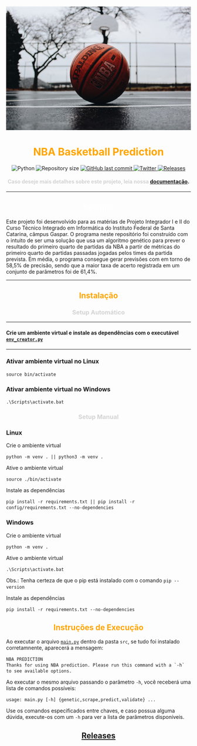![alt text](docs/static/background.jpeg)
<h1 align="center">
    <span style="color:#FFA500"><strong>NBA Basketball Prediction</strong></span>
</h1>

<p align="center">
  <img alt="Python" src="https://img.shields.io/badge/Python-3776AB?style=for-the-badge&logo=python&logoColor=white">

  <img alt="Repository size" src="https://img.shields.io/github/repo-size/Pibaska/NBA-Basketball-Prediction?style=for-the-badge">
  
  <a href="https://github.com/Pibaska/NBA-Basketball-Prediction/commits/dev">
    <img alt="GitHub last commit" src="https://img.shields.io/github/last-commit/Pibaska/NBA-Basketball-Prediction?style=for-the-badge&logo=github">
  </a>
  <a href="https://twitter.com/quarter_nba">
    <img alt="Twitter" src="https://img.shields.io/badge/Twitter-1DA1F2?style=for-the-badge&logo=twitter&logoColor=white">
  </a>
  <a href="https://github.com/Pibaska/NBA-Basketball-Prediction/releases">
    <img alt="Releases" src="https://img.shields.io/badge/GitHub Releases-100000?style=for-the-badge&logo=github&logoColor=white">
  </a>
</p>


 
<h4 align="center"><span style="color:lightgrey"><strong>Caso deseje mais detalhes sobre este projeto, leia nossa</strong></span> <a href="https://github.com/Pibaska/Basketball-Prediction-Paper/blob/main/Artigos/Artigo%20Semestre%202%20-%20Vers%C3%A3o%20Inicial.pdf">documentação</a>.</h4>

---

<h2 align="center"><span style="color:white"><strong>Resumo</strong></span> </h2>
Este projeto foi desenvolvido para as matérias de Projeto Integrador I e II do Curso Técnico Integrado em Informática do Instituto Federal de Santa Catarina, câmpus Gaspar.
O programa neste repositório foi construído com o intuito de ser uma solução que usa um algoritmo genético para prever o resultado do primeiro quarto de partidas da NBA a partir de métricas do primeiro quarto de partidas passadas jogadas pelos times da partida prevista. Em média, o programa consegue gerar previsões com em torno de 58,5% de precisão, sendo que a maior taxa de acerto registrada em um conjunto de parâmetros foi de 61,4%.

---

<h2 align="center"><span style="color:#FFA500"><strong>Instalação</strong></span> </h2>

<h3 align="center"><span style="color:lightgrey"><strong>Setup Automático</strong></span> </h3>

---

#### Crie um ambiente virtual e instale as dependências com o executável [`env_creator.py`](env_creator.py)

----

### Ativar ambiente virtual no **Linux**
    source bin/activate



### Ativar ambiente virtual no **Windows**
    .\Scripts\activate.bat

<h3 align="center"><span style="color:lightgrey"><strong>Setup Manual</strong></span> </h3>

### **Linux**

Crie o ambiente virtual

    python -m venv . || python3 -m venv .

Ative o ambiente virtual

    source ./bin/activate

Instale as dependências

    pip install -r requirements.txt || pip install -r config/requirements.txt --no-dependencies


### **Windows**


Crie o ambiente virtual

    python -m venv .

Ative o ambiente virtual

    .\Scripts\activate.bat

Obs.: Tenha certeza de que o pip está instalado com o comando `pip --version`

Instale as dependências

    pip install -r requirements.txt --no-dependencies
    
<h2 align="center"><span style="color:#FFA500"><strong>Instruções de Execução</strong></span> </h2>

Ao executar o arquivo [`main.py`](src/main.py) dentro da pasta `src`, se tudo foi instalado corretamnente, aparecerá a mensagem:

    NBA PREDICTION
    Thanks for using NBA prediction. Please run this command with a `-h` to see available options.
    
Ao executar o mesmo arquivo passando o parâmetro `-h`, você receberá uma lista de comandos possíveis:

    usage: main.py [-h] {genetic,scrape,predict,validate} ...

Use os comandos especificados entre chaves, e caso possua alguma dúvida, execute-os com um `-h` para ver a lista de parãmetros disponíveis.

<h2 align="center"><span style="color:#FFA500"><strong><a href="https://github.com/Pibaska/NBA-Basketball-Prediction/releases">Releases</a>
</strong></span> </h2>
